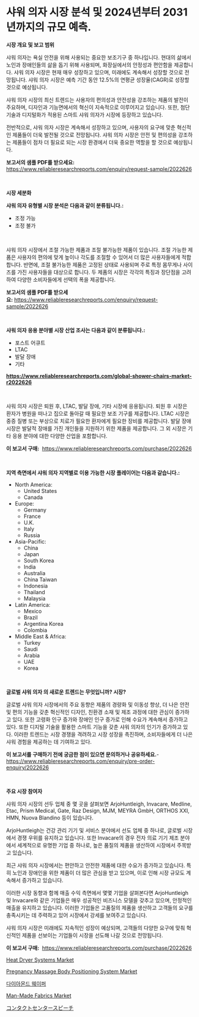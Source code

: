 <p><h1>샤워 의자 시장 분석 및 2024년부터 2031년까지의 규모 예측.</h1></p><p><strong>시장 개요 및 보고 범위</strong></p>
<p><p>샤워 의자는 욕실 안전을 위해 사용되는 중요한 보조기구 중 하나입니다. 현대의 삶에서 노인과 장애인들의 삶을 돕기 위해 사용되며, 화장실에서의 안정성과 편안함을 제공합니다. 샤워 의자 시장은 현재 매우 성장하고 있으며, 미래에도 계속해서 성장할 것으로 전망됩니다. 샤워 의자 시장은 예측 기간 동안 12.5%의 연평균 성장율(CAGR)로 성장할 것으로 예상됩니다.</p><p>샤워 의자 시장의 최신 트렌드는 사용자의 편의성과 안전성을 강조하는 제품의 발전이 주요하며, 디자인과 기능면에서의 혁신이 지속적으로 이루어지고 있습니다. 또한, 첨단 기술과 디지털화가 적용된 스마트 샤워 의자가 시장에 등장하고 있습니다.</p><p>전반적으로, 샤워 의자 시장은 계속해서 성장하고 있으며, 사용자의 요구에 맞춘 혁신적인 제품들이 더욱 발전될 것으로 전망됩니다. 샤워 의자 시장은 안전 및 편의성을 강조하는 제품들이 점차 더 필요로 되는 시장 환경에서 더욱 중요한 역할을 할 것으로 예상됩니다.</p></p>
<p><strong>보고서의 샘플 PDF를 받으세요:</strong> <a href="https://www.reliableresearchreports.com/enquiry/request-sample/2022626">https://www.reliableresearchreports.com/enquiry/request-sample/2022626</a></p>
<p>&nbsp;</p>
<p><strong>시장 세분화</strong></p>
<p><strong>샤워 의자 유형별 시장 분석은 다음과 같이 분류됩니다.:</strong></p>
<p><ul><li>조정 가능</li><li>조정 불가</li></ul></p>
<p>&nbsp;</p>
<p><p>샤워 의자 시장에서 조절 가능한 제품과 조절 불가능한 제품이 있습니다. 조절 가능한 제품은 사용자의 편의에 맞게 높이나 각도를 조절할 수 있어서 더 많은 사용자들에게 적합합니다. 반면에, 조절 불가능한 제품은 고정된 상태로 사용되며 주로 특정 몸무게나 사이즈를 가진 사용자들을 대상으로 합니다. 두 제품의 시장은 각각의 특징과 장단점을 고려하여 다양한 소비자들에게 선택의 폭을 제공합니다.</p></p>
<p><strong>보고서의 샘플 PDF를 받으세요:</strong>&nbsp;<a href="https://www.reliableresearchreports.com/enquiry/request-sample/2022626">https://www.reliableresearchreports.com/enquiry/request-sample/2022626</a></p>
<p>&nbsp;</p>
<p><strong> 샤워 의자 응용 분야별 시장 산업 조사는 다음과 같이 분류됩니다.:</strong></p>
<p><ul><li>포스트 어큐트</li><li>LTAC</li><li>발달 장애</li><li>기타</li></ul></p>
<p><strong><a href="https://www.reliableresearchreports.com/global-shower-chairs-market-r2022626">https://www.reliableresearchreports.com/global-shower-chairs-market-r2022626</a></strong></p>
<p>&nbsp;</p>
<p><p>샤워 의자 시장은 퇴원 후, LTAC, 발달 장애, 기타 시장에 응용됩니다. 퇴원 후 시장은 환자가 병원을 떠나고 집으로 돌아갈 때 필요한 보조 기구를 제공합니다. LTAC 시장은 중증 질병 또는 부상으로 치료가 필요한 환자에게 필요한 장비를 제공합니다. 발달 장애 시장은 발달적 장애를 가진 개인들을 지원하기 위한 제품을 제공합니다. 그 외 시장은 기타 응용 분야에 대한 다양한 산업을 포함합니다.</p></p>
<p><strong>이 보고서 구매:</strong>&nbsp; <a href="https://www.reliableresearchreports.com/purchase/2022626">https://www.reliableresearchreports.com/purchase/2022626</a></p>
<p>&nbsp;</p>
<p><strong>지역 측면에서 샤워 의자 지역별로 이용 가능한 시장 플레이어는 다음과 같습니다.:</strong></p>
<p><ul>
    <li>
        North America:
        <ul>
            <li>United States</li>
            <li>Canada</li>
        </ul>
    </li>
    <li>
        Europe:
        <ul>
            <li>Germany</li>
            <li>France</li>
            <li>U.K.</li>
            <li>Italy</li>
            <li>Russia</li>
        </ul>
    </li>
    <li>
        Asia-Pacific:
        <ul>
            <li>China</li>
            <li>Japan</li>
            <li>South Korea</li>
            <li>India</li>
            <li>Australia</li>
            <li>China Taiwan</li>
            <li>Indonesia</li>
            <li>Thailand</li>
            <li>Malaysia</li>
        </ul>
    </li>
    <li>
        Latin America:
        <ul>
            <li>Mexico</li>
            <li>Brazil</li>
            <li>Argentina Korea</li>
            <li>Colombia</li>
        </ul>
    </li>
    <li>
        Middle East & Africa:
        <ul>
            <li>Turkey</li>
            <li>Saudi</li>
            <li>Arabia</li>
            <li>UAE</li>
            <li>Korea</li>
        </ul>
    </li>
    </ul></p>
<p>&nbsp;</p>
<p><strong>글로벌 샤워 의자 의 새로운 트렌드는 무엇입니까? 시장?</strong></p>
<p><p>글로벌 샤워 의자 시장에서의 주요 동향은 제품의 경량화 및 이동성 향상, 더 나은 안전 및 편의 기능을 갖춘 혁신적인 디자인, 친환경 소재 및 제조 과정에 대한 관심이 증가하고 있다. 또한 고령화 인구 증가와 장애인 인구 증가로 인해 수요가 계속해서 증가하고 있다. 또한 디지털 기술을 활용한 스마트 기능을 갖춘 샤워 의자의 인기가 증가하고 있다. 이러한 트렌드는 시장 경쟁을 격려하고 시장 성장을 촉진하며, 소비자들에게 더 나은 샤워 경험을 제공하는 데 기여하고 있다.</p></p>
<p><strong>이 보고서를 구매하기 전에 궁금한 점이 있으면 문의하거나 공유하세요.</strong>- <a href="https://www.reliableresearchreports.com/enquiry/pre-order-enquiry/2022626">https://www.reliableresearchreports.com/enquiry/pre-order-enquiry/2022626</a></p>
<p>&nbsp;</p>
<p><strong>주요 시장 참여자</strong></p>
<p><p>샤워 의자 시장의 선두 업체 중 몇 곳을 살펴보면 ArjoHuntleigh, Invacare, Medline, Etac, Prism Medical, Gate, Raz Design, MJM, MEYRA GmbH, ORTHOS XXI, HMN, Nuova Blandino 등이 있습니다. </p><p>ArjoHuntleigh는 건강 관리 기기 및 서비스 분야에서 선도 업체 중 하나로, 글로벌 시장에서 경쟁 우위를 유지하고 있습니다. 또한 Invacare의 경우 전자 의료 기기 제조 분야에서 세계적으로 유명한 기업 중 하나로, 높은 품질의 제품을 생산하여 시장에서 주목받고 있습니다.</p><p>최근 샤워 의자 시장에서는 편안하고 안전한 제품에 대한 수요가 증가하고 있습니다. 특히 노인과 장애인을 위한 제품이 더 많은 관심을 받고 있으며, 이로 인해 시장 규모도 계속해서 증가하고 있습니다.</p><p>이러한 시장 동향과 함께 매출 수익 측면에서 몇몇 기업을 살펴본다면 ArjoHuntleigh 및 Invacare와 같은 기업들은 매우 성공적인 비즈니스 모델을 갖추고 있으며, 안정적인 매출을 유지하고 있습니다. 이러한 기업들은 고품질의 제품을 생산하고 고객들의 요구를 충족시키는 데 주력하고 있어 시장에서 강세를 보여주고 있습니다. </p><p>샤워 의자 시장은 미래에도 지속적인 성장이 예상되며, 고객들의 다양한 요구에 맞춰 혁신적인 제품을 선보이는 기업들이 시장을 선도해 나갈 것으로 전망됩니다.</p></p>
<p><strong>이 보고서 구매:</strong>&nbsp;&nbsp;<a href="https://www.reliableresearchreports.com/purchase/2022626">https://www.reliableresearchreports.com/purchase/2022626</a></p>
<p><p><a href="https://github.com/markusgodoy/Market-Research-Report-List-3/blob/main/heat-dryer-systems-market.md">Heat Dryer Systems Market</a></p><p><a href="https://issuu.com/reportprime-2/docs/pregnancy-massage-body-positioning-system-market-s">Pregnancy Massage Body Positioning System Market</a></p><p><a href="https://github.com/rcabello548/Market-Research-Report-List-1/blob/main/677235177979.md">다이아몬드 웨이퍼</a></p><p><a href="https://github.com/arionmp/Market-Research-Report-List-3/blob/main/man-made-fabrics-market.md">Man-Made Fabrics Market</a></p><p><a href="https://github.com/mohamedbakry57/Market-Research-Report-List-4/blob/main/576696384137.md">コンタクトセンタースピーチ</a></p></p>